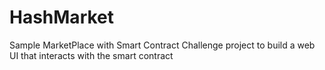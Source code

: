 # HashMarket
Sample MarketPlace with Smart Contract
Challenge project to build a web UI that interacts with the smart contract
